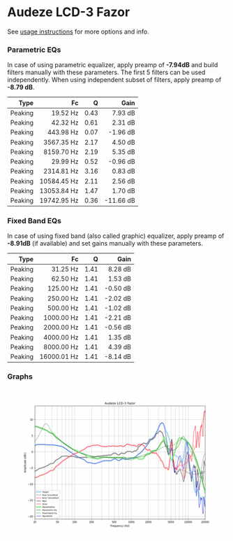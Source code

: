 # Audeze LCD-3 Fazor
See [usage instructions](https://github.com/jaakkopasanen/AutoEq#usage) for more options and info.

### Parametric EQs
In case of using parametric equalizer, apply preamp of **-7.94dB** and build filters manually
with these parameters. The first 5 filters can be used independently.
When using independent subset of filters, apply preamp of **-8.79 dB**.

| Type    | Fc          |    Q | Gain      |
|--------:|------------:|-----:|----------:|
| Peaking | 19.52 Hz    | 0.43 | 7.93 dB   |
| Peaking | 42.32 Hz    | 0.61 | 2.31 dB   |
| Peaking | 443.98 Hz   | 0.07 | -1.96 dB  |
| Peaking | 3567.35 Hz  | 2.17 | 4.50 dB   |
| Peaking | 8159.70 Hz  | 2.19 | 5.35 dB   |
| Peaking | 29.99 Hz    | 0.52 | -0.96 dB  |
| Peaking | 2314.81 Hz  | 3.16 | 0.83 dB   |
| Peaking | 10584.45 Hz | 2.11 | 2.56 dB   |
| Peaking | 13053.84 Hz | 1.47 | 1.70 dB   |
| Peaking | 19742.95 Hz | 0.36 | -11.66 dB |

### Fixed Band EQs
In case of using fixed band (also called graphic) equalizer, apply preamp of **-8.91dB**
(if available) and set gains manually with these parameters.

| Type    | Fc          |    Q | Gain     |
|--------:|------------:|-----:|---------:|
| Peaking | 31.25 Hz    | 1.41 | 8.28 dB  |
| Peaking | 62.50 Hz    | 1.41 | 1.53 dB  |
| Peaking | 125.00 Hz   | 1.41 | -0.50 dB |
| Peaking | 250.00 Hz   | 1.41 | -2.02 dB |
| Peaking | 500.00 Hz   | 1.41 | -1.02 dB |
| Peaking | 1000.00 Hz  | 1.41 | -2.21 dB |
| Peaking | 2000.00 Hz  | 1.41 | -0.56 dB |
| Peaking | 4000.00 Hz  | 1.41 | 1.35 dB  |
| Peaking | 8000.00 Hz  | 1.41 | 4.39 dB  |
| Peaking | 16000.01 Hz | 1.41 | -8.14 dB |

### Graphs
![](./Audeze%20LCD-3%20Fazor.png)